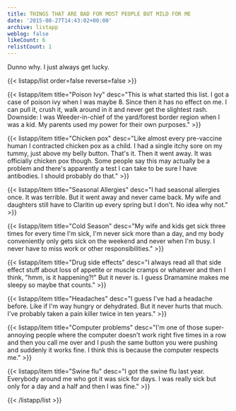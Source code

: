 ```yaml
---
title: THINGS THAT ARE BAD FOR MOST PEOPLE BUT MILD FOR ME
date: '2015-08-27T14:43:02+00:00'
archive: listapp
weblog: false
likeCount: 6
relistCount: 1
---
```


Dunno why. I just always get lucky.

<!--more-->

{{< listapp/list order=false reverse=false >}}

   {{< listapp/item title="Poison Ivy"
      desc="This is what started this list. I got a case of poison ivy when I was maybe 8. Since then it has no effect on me. I can pull it, crush it, walk around in it and never get the slightest rash. Downside: I was Weeder-in-chief of the yard/forest border region when I was a kid. My parents used my power for their own purposes." >}}

   {{< listapp/item title="Chicken pox"
      desc="Like almost every pre-vaccine human I contracted chicken pox as a child. I had a single itchy sore on my tummy, just above my belly button. That's it. Then it went away. It was officially chicken pox though. Some people say this may actually be a problem and there's apparently a test I can take to be sure I have antibodies. I should probably do that." >}}

   {{< listapp/item title="Seasonal Allergies"
      desc="I had seasonal allergies once. It was terrible. But it went away and never came back. My wife and daughters still have to Claritin up every spring but I don't. No idea why not." >}}

   {{< listapp/item title="Cold Season"
      desc="My wife and kids get sick three times for every time I'm sick, I'm never sick more than a day, and my body conveniently only gets sick on the weekend and never when I'm busy. I never have to miss work or other responsibilities." >}}

   {{< listapp/item title="Drug side effects"
      desc="I always read all that side effect stuff about loss of appetite or muscle cramps or whatever and then I think, \"hmm, is it happening?!\" But it never is. I guess Dramamine makes me sleepy so maybe that counts." >}}

   {{< listapp/item title="Headaches"
      desc="I guess I've had a headache before. Like if I'm way hungry or dehydrated. But it never hurts that much. I've probably taken a pain killer twice in ten years." >}}

   {{< listapp/item title="Computer problems"
      desc="I'm one of those super-annoying people where the computer doesn't work right five times in a row and then you call me over and I push the same button you were pushing and suddenly it works fine. I think this is because the computer respects me." >}}

   {{< listapp/item title="Swine flu"
      desc="I got the swine flu last year. Everybody around me who got it was sick for days. I was really sick but only for a day and a half and then I was fine." >}}

{{< /listapp/list >}}
